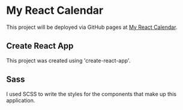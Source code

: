 <!-- ![React Stocks logo](src/img/react-stocks.svg) -->

# My React Calendar

This project will be deployed via GitHub pages at [My React Calendar](https://davidysoards.github.io/calendar-generator-react).

## Create React App

This project was created using 'create-react-app'.

## Sass

I used SCSS to write the styles for the components that make up this application.
